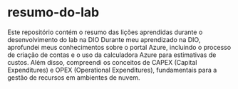 # resumo-do-lab
Este repositório contém o resumo das lições aprendidas durante o desenvolvimento do lab na DIO
Durante meu aprendizado na DIO, aprofundei meus conhecimentos sobre o portal Azure, incluindo o processo de criação de contas e o uso da calculadora Azure para estimativas de custos. Além disso, compreendi os conceitos de CAPEX (Capital Expenditures) e OPEX (Operational Expenditures), fundamentais para a gestão de recursos em ambientes de nuvem.
